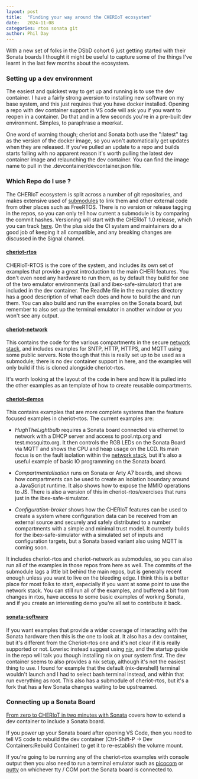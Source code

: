 ```yaml
---
layout: post
title:  "Finding your way around the CHERIoT ecosystem"
date:   2024-11-08
categories: rtos sonata git
author: Phil Day
---
```

With a new set of folks in the DSbD cohort 6 just getting started with their Sonata boards I thought it might be useful to capture some of the things I've learnt in the last few months about the ecosystem.

### Setting up a dev environment
The easiest and quickest way to get up and running is to use the dev container.
I have a fairly strong aversion to installing new software on my base system, and this just requires that you have docker installed.
Opening a repo with dev container support in VS code will ask you if you want to reopen in a container.
Do that and in a few seconds you're in a pre-built dev environment.
Simples, to paraphrase a meerkat.

One word of warning though; cheriot and Sonata both use the ":latest" tag as the version of the docker image, so you won't automatically get updates when they are released.
If you've pulled an update to a repo and builds starts failing with no apparent reason it's worth pulling the latest dev container image and relaunching the dev container.
You can find the image name to pull in the .devcontainer/devcontainer.json file.

### Which Repo do I use ?

The CHERIoT ecosystem is split across a number of git repositories, and makes extensive used of [submodules](https://git-scm.com/book/en/v2/Git-Tools-Submodules) to link them and other external code from other places such as FreeRTOS.
There is no version or release tagging in the repos, so you can only tell how current a submodule is by comparing the commit hashes.
Versioning will start with the CHERIoT 1.0 release, which you can track [here](https://github.com/orgs/CHERIoT-Platform/projects/2).
On the plus side the CI system and maintainers do a good job of keeping it all compatible, and any breaking changes are discussed in the Signal channel.

#### [cheriot-rtos](https://github.com/CHERIoT-Platform/cheriot-rtos.git)
CHERIoT-RTOS is the core of the system, and includes its own set of examples that provide a great introduction to the main CHERI features.
You don't even need any hardware to run them, as by default they build for one of the two emulator environments (sail and ibex-safe-simulator) that are included in the dev container.
The ReadMe file in the examples directory has a good description of what each does and how to build the and run them.
You can also build and run the examples on the Sonata board, but remember to also set up the terminal emulator in another window or you won't see any output.

#### [cheriot-network](https://github.com/CHERIoT-Platform/network-stack.git)
This contains the code for the various compartments in the secure [network stack](https://cheriot.org/_rtos/networking/auditing/2024/03/08/cheriot-network-stack.html), and includes examples for SNTP, HTTP, HTTPS, and MQTT using some public servers.
Note though that this is really set up to be used as a submodule; there is no dev container support in here, and the examples will only build if this is cloned alongside cheriot-rtos.

It's worth looking at the layout of the code in here and how it is pulled into the other examples as an template of how to create reusable compartments.

#### [cheriot-demos](https://github.com/CHERIoT-Platform/cheriot-demos.git)
This contains examples that are more complete systems than the feature focused examples in cheriot-rtos.
The current examples are:

- _HughTheLightbulb_ requires a Sonata board connected via ethernet to network with a DHCP server and access to pool.ntp.org and test.mosquitto.org.
It then controls the RGB LEDs on the Sonata Board via MQTT and shows the CPU and heap usage on the LCD.
Its main focus is on the fault isolation within the [network stack](https://cheriot.org/_rtos/networking/auditing/2024/03/08/cheriot-network-stack.html), but it's also a useful example of basic IO programming on the Sonata board. 

- _Compartmentalisation_ runs on Sonata or Arty A7 boards, and shows how compartments can be used to create an isolation boundary around a JavaScript runtime.
It also shows how to expose the MMIO operations to JS.
There is also a version of this in cheriot-rtos/exercises that runs just in the ibex-safe-simulator. 

- _Configuration-broker_ shows how the CHERIoT features can be used to create a system where configuration data can be received from an external source and securely and safely distributed to a number compartments with a simple and minimal trust model. 
It currently builds for the ibex-safe-simulator with a simulated set of inputs and configuration targets, but a Sonata based variant also using MQTT is coming soon.   

It includes cheriot-rtos and cheriot-network as submodules, so you can also run all of the examples in those repos from here as well.
The commits of the submodule lags a little bit behind the main repos, but is generally recent enough unless you want to live on the bleeding edge.
I think this is a better place for most folks to start, especially if you want at some point to use the network stack.
You can still run all of the examples, and buffered a bit from changes in rtos, have access to some basic examples of working Sonata, and if you create an interesting demo you're all set to contribute it back.   

#### [sonata-software](https://github.com/lowRISC/sonata-software)
If you want examples that provide a wider coverage of interacting with the Sonata hardware then this is the one to look at.
It also has a dev container, but it's different from the Cheriot-rtos one and it's not clear if it is really supported or not.
Lowrisc instead suggest using [nix](https://nixos.org/), and the startup guide in the repo will talk you though installing nix on your system first.
The dev container seems to also provides a nix setup, although it's not the easiest thing to use.
I found for example that the default (nix-devshell) terminal wouldn't launch and I had to select bash terminal instead, and within that run everything as root. 
This also has a submodule of cheriot-rtos, but it's a fork that has a few Sonata changes waiting to be upstreamed.

### Connecting up a Sonata Board
[From zero to CHERIoT in two minutes with Sonata](https://cheriot.org/fpga/ibex/2024/06/10/sonata-quick-start.html) covers how to extend a dev container to include a Sonata board.

If you power up your Sonata board after opening VS Code, then you need to tell VS code to rebuild the dev container (Ctrl-Shift-P -> Dev Containers:Rebuild Container) to get it to re-establish the volume mount. 

If you're going to be running any of the cheriot-rtos examples with console output then you also need to run a terminal emulator such as [picocom](https://linux.die.net/man/8/picocom) or [putty](https://www.putty.org/) on whichever tty / COM port the Sonata board is connected to. 




